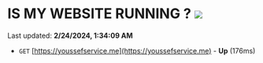 # IS MY WEBSITE RUNNING ? [![](https://img.shields.io/static/v1?label=Sponsor&message=%E2%9D%A4&logo=GitHub&color=%23fe8e86)](https://github.com/sponsors/<username>)

Last updated: **2/24/2024, 1:34:09 AM**

- `GET` [https://youssefservice.me](https://youssefservice.me) - **Up** (176ms)
